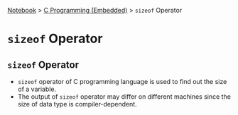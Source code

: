 <a href="../">Notebook</a> > <a href="./">C Programming (Embedded)</a> > `sizeof` Operator

# `sizeof` Operator



## `sizeof` Operator

* `sizeof` operator of C programming language is used to find out the size of a variable.
* The output of `sizeof` operator may differ on different machines since the size of data type is compiler-dependent.
